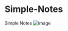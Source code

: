 # Simple-Notes
Simple Notes
![image](https://github.com/user-attachments/assets/ef159d92-f415-4cb0-afd0-092595e4648c)
